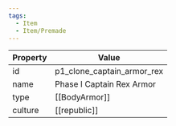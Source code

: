 ```yaml
---
tags:
  - Item
  - Item/Premade
---
```


| Property | Value                      |
| -------- | -------------------------- |
| id       | p1_clone_captain_armor_rex |
| name     | Phase I Captain Rex Armor  |
| type     | [[BodyArmor]]              |
| culture  | [[republic]]      |



